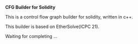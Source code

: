 **CFG Builder for Solidity**

This is a control flow graph builder for solidity, written in c++.

This builder is based on EtherSolve(ICPC 21).

Waiting for completing ...